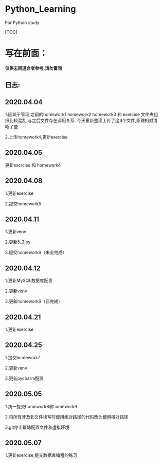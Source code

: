# Python_Learning
For Python study

[TOC]



# 写在前面：

#### 仅供志同道合者参考,请勿雷同





## 日志:

## 2020.04.04
1.因疏于管理,之前的homework1 homework2 homework3 和 exercise 文件夹组织比较混乱,与之后文件存在调用关系.
今天重新整理上传了这4个文件,条理相对清晰了些

2.上传homework4,更新exercise

## 2020.04.05
更新exercise 和 homework4

## 2020.04.08

1.更新exercise

2.提交homework5

## 2020.04.11

1.更新venv

2.更新5_3.py

3.提交homework6（未全完成）

## 2020.04.12

1.更新MySQL数据库配置

2.更新venv

3.更新homework6（已完成）


## 2020.04.21
1.更新exercise


## 2020.04.25

1.提交homework7

2.更新venv

3.更新pycharm配置



## 2020.05.05

1.统一提交honmwork8和homework9

2.将所有涉及到文件读写时使用绝对路径的代码改为使用相对路径

3.git停止跟踪配置文件和虚拟环境



## 2020.05.07

1.更新exercise,提交数据库编程的练习